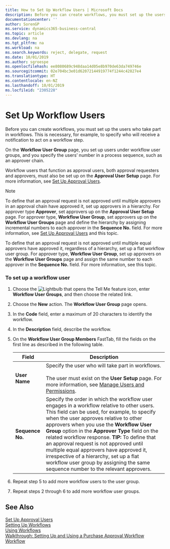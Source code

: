 ```yaml
---
title: How to Set Up Workflow Users | Microsoft Docs
description: Before you can create workflows, you must set up the users who take part in workflows. This is necessary, for example, to specify who will receive a notification to act on a workflow step.
documentationcenter: ''
author: SorenGP
ms.service: dynamics365-business-central
ms.topic: article
ms.devlang: na
ms.tgt_pltfrm: na
ms.workload: na
ms.search.keywords: reject, delegate, request
ms.date: 10/01/2019
ms.author: sgroespe
ms.openlocfilehash: ee8080689c948daa14d05e8b970de63da749746e
ms.sourcegitcommit: 02e704bc3e01d62072144919774f1244c42827e4
ms.translationtype: HT
ms.contentlocale: en-NZ
ms.lasthandoff: 10/01/2019
ms.locfileid: "2305228"
---
```

# <a name="set-up-workflow-users"></a>Set Up Workflow Users
Before you can create workflows, you must set up the users who take part in workflows. This is necessary, for example, to specify who will receive a notification to act on a workflow step.  

On the **Workflow User Group** page, you set up users under workflow user groups, and you specify the users’ number in a process sequence, such as an approver chain.  

Workflow users that function as approval users, both approval requesters and approvers, must also be set up on the **Approval User Setup** page. For more information, see [Set Up Approval Users](across-how-to-set-up-approval-users.md).  

> [!NOTE]  
>  To define that an approval request is not approved until multiple approvers in an approval chain have approved it, set up approvers in a hierarchy. For approver type **Approver**, set approvers up on the **Approval User Setup** page. For approver type, **Workflow User Group**, set approvers up on the **Workflow User Groups** page and define the hierarchy by assigning incremental numbers to each approver in the **Sequence No.** field. For more information, see [Set Up Approval Users](across-how-to-set-up-approval-users.md) and this topic.  
>   
>  To define that an approval request is not approved until multiple equal approvers have approved it, regardless of a hierarchy, set up a flat workflow user group. For approver type, **Workflow User Group**, set up approvers on the **Workflow User Groups** page and assign the same number to each approver in the **Sequence No.** field. For more information, see this topic.  

### <a name="to-set-up-a-workflow-user"></a>To set up a workflow user  

1. Choose the ![Lightbulb that opens the Tell Me feature](media/ui-search/search_small.png "Tell me what you want to do") icon, enter **Workflow User Groups**, and then choose the related link.  
2. Choose the **New** action. The **Workflow User Group** page opens.  
3. In the **Code** field, enter a maximum of 20 characters to identify the workflow.  
4. In the **Description** field, describe the workflow.  
5. On the **Workflow User Group Members** FastTab, fill the fields on the first line as described in the following table.  

    |Field|Description|  
    |---------------------------------|---------------------------------------|  
    |**User Name**|Specify the user who will take part in workflows.<br /><br /> The user must exist on the **User Setup** page. For more information, see [Manage Users and Permissions](ui-how-users-permissions.md).|  
    |**Sequence No.**|Specify the order in which the workflow user engages in a workflow relative to other users. This field can be used, for example, to specify when the user approves relative to other approvers when you use the **Workflow User Group** option in the **Approver Type** field on the related workflow response. **TIP:**  To define that an approval request is not approved until multiple equal approvers have approved it, irrespective of a hierarchy, set up a flat workflow user group by assigning the same sequence number to the relevant approvers.|  
6. Repeat step 5 to add more workflow users to the user group.  
7. Repeat steps 2 through 6 to add more workflow user groups.  

## <a name="see-also"></a>See Also  
[Set Up Approval Users](across-how-to-set-up-approval-users.md)   
[Setting Up Workflows](across-set-up-workflows.md)   
[Using Workflows](across-use-workflows.md)   
[Walkthrough: Setting Up and Using a Purchase Approval Workflow](walkthrough-setting-up-and-using-a-purchase-approval-workflow.md)   
[Workflow](across-workflow.md)   
